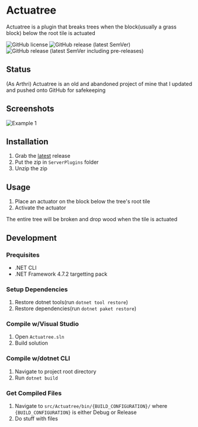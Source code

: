 # Actuatree
Actuatree is a plugin that breaks trees when the block(usually a grass block) below the root tile is actuated

![GitHub license](https://img.shields.io/github/license/Arthri/Actuatree?style=flat-square) ![GitHub release (latest SemVer)](https://img.shields.io/github/v/release/Arthri/Actuatree?sort=semver&style=flat-square) ![GitHub release (latest SemVer including pre-releases)](https://img.shields.io/github/v/release/Arthri/Actuatree?include_prereleases&sort=semver&style=flat-square)

## Status
(As Arthri) Actuatree is an old and abandoned project of mine that I updated and pushed onto GitHub for safekeeping

## Screenshots
![Example 1](../HEAD/docs/assets/Usage-1.gif)

## Installation
1. Grab the [latest](https://github.com/Arthri/Actuatree/relases/latest) release
2. Put the zip in `ServerPlugins` folder
3. Unzip the zip

## Usage
1. Place an actuator on the block below the tree's root tile
2. Activate the actuator

The entire tree will be broken and drop wood when the tile is actuated

## Development

### Prequisites
- .NET CLI
- .NET Framework 4.7.2 targetting pack

### Setup Dependencies
1. Restore dotnet tools(run `dotnet tool restore`)
2. Restore dependencies(run `dotnet paket restore`)

### Compile w/Visual Studio
1. Open `Actuatree.sln`
2. Build solution

### Compile w/dotnet CLI
1. Navigate to project root directory
2. Run `dotnet build`

### Get Compiled Files
1. Navigate to `src/Actuatree/bin/{BUILD_CONFIGURATION}/` where `{BUILD_CONFIGURATION}` is either Debug or Release
2. Do stuff with files
